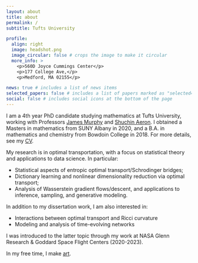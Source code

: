 ```yaml
---
layout: about
title: about
permalink: /
subtitle: Tufts University

profile:
  align: right
  image: headshot.png
  image_circular: false # crops the image to make it circular
  more_info: >
    <p>560D Joyce Cummings Center</p>
    <p>177 College Ave,</p>
    <p>Medford, MA 02155</p>

news: true # includes a list of news items
selected_papers: false # includes a list of papers marked as "selected={true}"
social: false # includes social icons at the bottom of the page
---
```


I am a 4th year PhD candidate studying mathematics at Tufts University, working with Professors [James Murphy](https://jmurphy.math.tufts.edu/) and [Shuchin Aeron](https://sites.google.com/view/shuchin-aeron/home?authuser=0). I obtained a Masters in mathematics from SUNY Albany in 2020, and a B.A. in mathematics and chemistry from Bowdoin College in 2018. For more details, see my [CV](assets/cv/brendan_mallery_resume.pdf).

My research is in optimal transportation, with a focus on statistical theory and applications to data science. In particular:

- Statistical aspects of entropic optimal transport/Schrodinger bridges;
- Dictionary learning and nonlinear dimensionality reduction via optimal transport;
- Analysis of Wasserstein gradient flows/descent, and applications to inference, sampling, and generative modeling.

In addition to my dissertation work, I am also interested in:

- Interactions between optimal transport and Ricci curvature
- Modeling and analysis of time-evolving networks

I was introduced to the latter topic through my work at NASA Glenn Research & Goddard Space Flight Centers (2020-2023). 

In my free time, I make [art](https://www.instagram.com/mostly.faces/). 